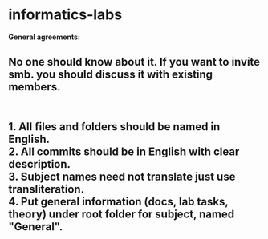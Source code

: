informatics-labs
================

<strong>General agreements:</strong>
<br/>
<h2>No one should know about it. If you want to invite smb. you should discuss it with existing members.<h2>
<br/>
1. All files and folders should be named in English.<br/>
2. All commits should be in English with clear description.<br/>
3. Subject names need not translate just use transliteration.<br/>
4. Put general information (docs, lab tasks, theory) under root folder for subject, named "General".<br/>